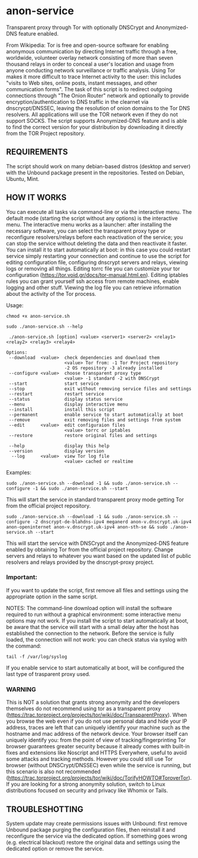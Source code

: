 # anon-service

Transparent proxy through Tor with optionally DNSCrypt and Anonymized-DNS feature enabled.

From Wikipedia: Tor is free and open-source software for enabling anonymous
communication by directing Internet traffic through a free, worldwide, volunteer
overlay network consisting of more than seven thousand relays in order to 
conceal a user's location and usage from anyone conducting network surveillance
or traffic analysis. Using Tor makes it more difficult to trace Internet
activity to the user: this includes "visits to Web sites, online posts, instant 
messages, and other communication forms".
The task of this script is to redirect outgoing connections through "The Onion 
Router" network and optionally to provide encryption/authentication to DNS traffic 
in the clearnet via dnscrycpt/DNSSEC, leaving the resolution of onion domains to the 
Tor DNS resolvers.
All applications will use the TOR network even if they do not support SOCKS.
The script supports Anonymized-DNS feature and is able to find the correct 
version for your distribution by downloading it directly from the TOR Project 
repository.



## REQUIREMENTS


The script should work on many debian-based distros (desktop and server) with the Unbound package present 
in the repositories. Tested on Debian, Ubuntu, Mint.



## HOW IT WORKS
You can execute all tasks via command-line or via the interactive menu.
The default mode (starting the script without any options) is the interactive menu.
The interactive menu works as a launcher: after installing the necessary software, you can select
the transparent proxy type or reconfigure resolvers/relays before each 
reactivation of the service; you can stop the service without deleting the data
and then reactivate it faster.
You can install it to start automatically at boot: in this case you could restart
service simply restarting your connection and continue to use the script for
editing configuration file, configuring dnscrypt servers and relays, viewing logs or removing all things.
Editing torrc file you can customize your tor configuration (https://tor.void.gr/docs/tor-manual.html.en).
Editing iptables rules you can grant yourself ssh access from remote machines, enable logging and other stuff.
Viewing the log file you can retrieve information about the activity of the Tor process.

Usage:

```
chmod +x anon-service.sh
```
```
sudo ./anon-service.sh --help

 ./anon-service.sh [option] <value> <server1> <server2> <relay1> <relay2> <relay3> <relay4>

Options:
 --download  <value>  check dependencies and download them
                      <value> Tor from: -1 Tor Project repository
                      -2 OS repository -3 already installed
 --configure <value>  choose transparent proxy type
                      <value> -1 standard -2 with DNSCrypt
 --start              start service
 --stop               exit without removing service files and settings
 --restart            restart service
 --status             display status service
 --menu               display interactive menu
 --install            install this script
 --permanent          enable service to start automatically at boot
 --remove             exit removing files and settings from system
 --edit      <value>  edit configuraion files
                      <value> torrc or iptables
 --restore            restore original files and settings
 
 --help               display this help
 --version            display version
  --log      <value>  view Tor log file
                      <value> cached or realtime
```
Examples:

```
sudo ./anon-service.sh --download -1 && sudo ./anon-service.sh --configure -1 && sudo ./anon-service.sh --start
```

This will start the service in standard transparent proxy mode getting Tor from the official project repository.
```
sudo ./anon-service.sh --download -1 && sudo ./anon-service.sh --configure -2 dnscrypt-de-blahdns-ipv4 meganerd anon-v.dnscrypt.uk-ipv4 anon-openinternet anon-v.dnscrypt.uk-ipv4 anon-sth-se && sudo ./anon-service.sh --start
```
This will start the service with DNSCrypt and the Anonymized-DNS feature enabled by obtaining Tor from the official
project repository. 
Change servers and relays to whatever you want based on the updated list of public resolvers 
and relays provided by the dnscrypt-proxy project.

### Important: 
If you want to update the script, first remove all files and settings using the 
appropriate option in the same script.

NOTES:
The command-line download option will install the software required to run without 
a graphical environment: some interactive menu options may not work.
If you install the script to start automatically at boot, be aware that the service 
will start with a small delay after the host has established the connection to the 
network. 
Before the service is fully loaded, the connection will not work: you can 
check status via syslog with the command:

```
tail -f /var/log/syslog
```

If you enable service to start automatically at boot, will be configured
the last type of trasparent proxy used.

### WARNING

This is NOT a solution that grants strong anonymity and the developers themselves 
do not recommend using tor as a transparent proxy
(https://trac.torproject.org/projects/tor/wiki/doc/TransparentProxy).
When you browse the web even if you do not use personal data and hide your IP address,
traces are left that can uniquely identify your machine such as the hostname and mac 
address of the network device. Your browser itself can uniquely identify you: from 
the point of view of tracking/fingerprinting Tor browser guarantees greater security 
because it already comes with built-in fixes and extensions like Noscript and HTTPS 
Everywhere, useful to avoid some attacks and tracking methods.
However you could still use Tor browser (without DNSCrypt/DNSSEC) even while the
service is running, but this scenario is also not recommended
(https://trac.torproject.org/projects/tor/wiki/doc/TorifyHOWTO#ToroverTor).
If you are looking for a strong anonymity solution, switch to Linux distributions 
focused on security and privacy like Whomix or Tails.

## TROUBLESHOTTING

System update may create permissions issues with Unbound: first remove Unbound package purging
the configuration files, then reinstall it and reconfigure the service via the 
dedicated option.
If something goes wrong (e.g. electrical blackout) restore the original data and settings
using the dedicated option or remove the service.
